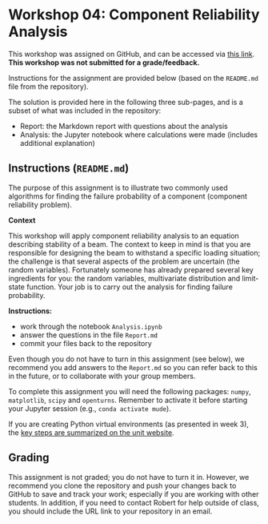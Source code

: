# Workshop 04: Component Reliability Analysis

This workshop was assigned on GitHub, and can be accessed via [this link](https://classroom.github.com/a/fDKbZqwI). **This workshop was not submitted for a grade/feedback.**

Instructions for the assignment are provided below (based on the `README.md` file from the repository).

The solution is provided here in the following three sub-pages, and is a subset of what was included in the repository:
- Report: the Markdown report with questions about the analysis
- Analysis: the Jupyter notebook where calculations were made (includes additional explanation)

## Instructions (`README.md`)

The purpose of this assignment is to illustrate two commonly used algorithms for finding the failure probability of a component (component reliability problem).

**Context**

This workshop will apply component reliability analysis to an equation describing stability of a beam. The context to keep in mind is that you are responsible for designing the beam to withstand a specific loading situation; the challenge is that several aspects of the problem are uncertain (the random variables). Fortunately someone has already prepared several key ingredients for you: the random variables, multivariate distribution and limit-state function. Your job is to carry out the analysis for finding failure probability.

**Instructions:**
- work through the notebook `Analysis.ipynb`
- answer the questions in the file `Report.md`
- commit your files back to the repository

Even though you do not have to turn in this assignment (see below), we recommend you add answers to the `Report.md` so you can refer back to this in the future, or to collaborate with your group members.

To complete this assignment you will need the following packages: `numpy`, `matplotlib`, `scipy` and `openturns`.  Remember to activate it before starting your Jupyter session (e.g., `conda activate mude`).

If you are creating Python virtual environments (as presented in week 3), the [key steps are summarized on the unit website](https://tudelft-citg.github.io/HOS-prob-design-24/software/).

## Grading

This assignment is not graded; you do not have to turn it in. However, we recommend you clone the repository and push your changes back to GitHub to save and track your work; especially if you are working with other students. In addition, if you need to contact Robert for help outside of class, you should include the URL link to your repository in an email.